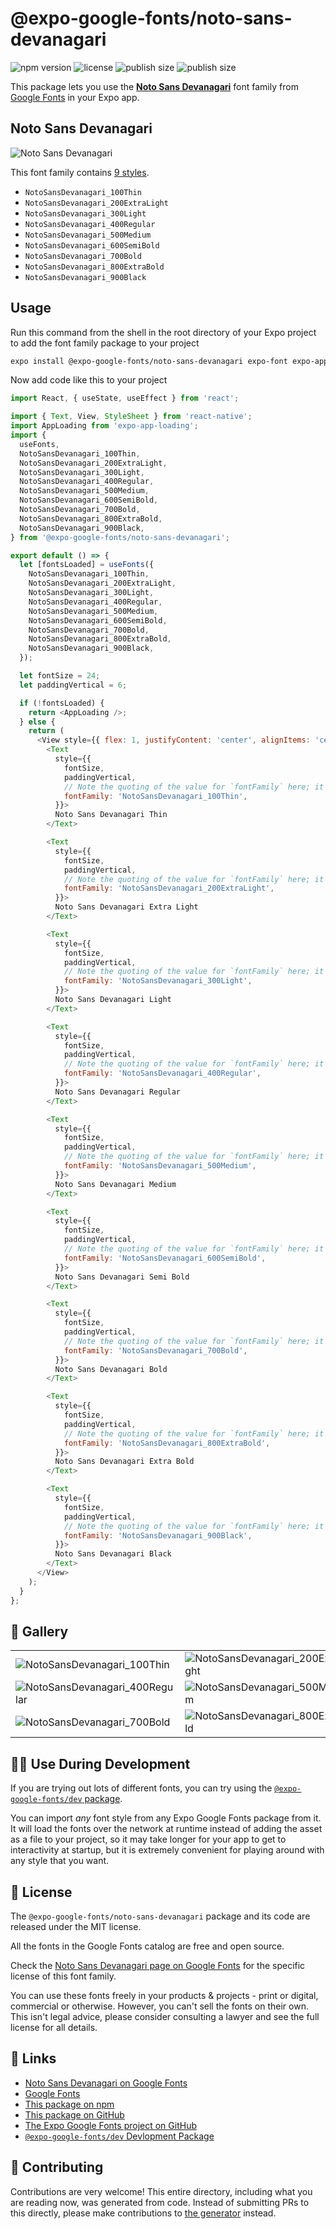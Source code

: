 # @expo-google-fonts/noto-sans-devanagari

![npm version](https://flat.badgen.net/npm/v/@expo-google-fonts/noto-sans-devanagari)
![license](https://flat.badgen.net/github/license/expo/google-fonts)
![publish size](https://flat.badgen.net/packagephobia/install/@expo-google-fonts/noto-sans-devanagari)
![publish size](https://flat.badgen.net/packagephobia/publish/@expo-google-fonts/noto-sans-devanagari)

This package lets you use the [**Noto Sans Devanagari**](https://fonts.google.com/specimen/Noto+Sans+Devanagari) font family from [Google Fonts](https://fonts.google.com/) in your Expo app.

## Noto Sans Devanagari

![Noto Sans Devanagari](./font-family.png)

This font family contains [9 styles](#-gallery).

- `NotoSansDevanagari_100Thin`
- `NotoSansDevanagari_200ExtraLight`
- `NotoSansDevanagari_300Light`
- `NotoSansDevanagari_400Regular`
- `NotoSansDevanagari_500Medium`
- `NotoSansDevanagari_600SemiBold`
- `NotoSansDevanagari_700Bold`
- `NotoSansDevanagari_800ExtraBold`
- `NotoSansDevanagari_900Black`

## Usage

Run this command from the shell in the root directory of your Expo project to add the font family package to your project
```sh
expo install @expo-google-fonts/noto-sans-devanagari expo-font expo-app-loading
```

Now add code like this to your project
```js
import React, { useState, useEffect } from 'react';

import { Text, View, StyleSheet } from 'react-native';
import AppLoading from 'expo-app-loading';
import {
  useFonts,
  NotoSansDevanagari_100Thin,
  NotoSansDevanagari_200ExtraLight,
  NotoSansDevanagari_300Light,
  NotoSansDevanagari_400Regular,
  NotoSansDevanagari_500Medium,
  NotoSansDevanagari_600SemiBold,
  NotoSansDevanagari_700Bold,
  NotoSansDevanagari_800ExtraBold,
  NotoSansDevanagari_900Black,
} from '@expo-google-fonts/noto-sans-devanagari';

export default () => {
  let [fontsLoaded] = useFonts({
    NotoSansDevanagari_100Thin,
    NotoSansDevanagari_200ExtraLight,
    NotoSansDevanagari_300Light,
    NotoSansDevanagari_400Regular,
    NotoSansDevanagari_500Medium,
    NotoSansDevanagari_600SemiBold,
    NotoSansDevanagari_700Bold,
    NotoSansDevanagari_800ExtraBold,
    NotoSansDevanagari_900Black,
  });

  let fontSize = 24;
  let paddingVertical = 6;

  if (!fontsLoaded) {
    return <AppLoading />;
  } else {
    return (
      <View style={{ flex: 1, justifyContent: 'center', alignItems: 'center' }}>
        <Text
          style={{
            fontSize,
            paddingVertical,
            // Note the quoting of the value for `fontFamily` here; it expects a string!
            fontFamily: 'NotoSansDevanagari_100Thin',
          }}>
          Noto Sans Devanagari Thin
        </Text>

        <Text
          style={{
            fontSize,
            paddingVertical,
            // Note the quoting of the value for `fontFamily` here; it expects a string!
            fontFamily: 'NotoSansDevanagari_200ExtraLight',
          }}>
          Noto Sans Devanagari Extra Light
        </Text>

        <Text
          style={{
            fontSize,
            paddingVertical,
            // Note the quoting of the value for `fontFamily` here; it expects a string!
            fontFamily: 'NotoSansDevanagari_300Light',
          }}>
          Noto Sans Devanagari Light
        </Text>

        <Text
          style={{
            fontSize,
            paddingVertical,
            // Note the quoting of the value for `fontFamily` here; it expects a string!
            fontFamily: 'NotoSansDevanagari_400Regular',
          }}>
          Noto Sans Devanagari Regular
        </Text>

        <Text
          style={{
            fontSize,
            paddingVertical,
            // Note the quoting of the value for `fontFamily` here; it expects a string!
            fontFamily: 'NotoSansDevanagari_500Medium',
          }}>
          Noto Sans Devanagari Medium
        </Text>

        <Text
          style={{
            fontSize,
            paddingVertical,
            // Note the quoting of the value for `fontFamily` here; it expects a string!
            fontFamily: 'NotoSansDevanagari_600SemiBold',
          }}>
          Noto Sans Devanagari Semi Bold
        </Text>

        <Text
          style={{
            fontSize,
            paddingVertical,
            // Note the quoting of the value for `fontFamily` here; it expects a string!
            fontFamily: 'NotoSansDevanagari_700Bold',
          }}>
          Noto Sans Devanagari Bold
        </Text>

        <Text
          style={{
            fontSize,
            paddingVertical,
            // Note the quoting of the value for `fontFamily` here; it expects a string!
            fontFamily: 'NotoSansDevanagari_800ExtraBold',
          }}>
          Noto Sans Devanagari Extra Bold
        </Text>

        <Text
          style={{
            fontSize,
            paddingVertical,
            // Note the quoting of the value for `fontFamily` here; it expects a string!
            fontFamily: 'NotoSansDevanagari_900Black',
          }}>
          Noto Sans Devanagari Black
        </Text>
      </View>
    );
  }
};

```

## 🔡 Gallery


||||
|-|-|-|
|![NotoSansDevanagari_100Thin](./NotoSansDevanagari_100Thin.ttf.png)|![NotoSansDevanagari_200ExtraLight](./NotoSansDevanagari_200ExtraLight.ttf.png)|![NotoSansDevanagari_300Light](./NotoSansDevanagari_300Light.ttf.png)||
|![NotoSansDevanagari_400Regular](./NotoSansDevanagari_400Regular.ttf.png)|![NotoSansDevanagari_500Medium](./NotoSansDevanagari_500Medium.ttf.png)|![NotoSansDevanagari_600SemiBold](./NotoSansDevanagari_600SemiBold.ttf.png)||
|![NotoSansDevanagari_700Bold](./NotoSansDevanagari_700Bold.ttf.png)|![NotoSansDevanagari_800ExtraBold](./NotoSansDevanagari_800ExtraBold.ttf.png)|![NotoSansDevanagari_900Black](./NotoSansDevanagari_900Black.ttf.png)||


## 👩‍💻 Use During Development

If you are trying out lots of different fonts, you can try using the [`@expo-google-fonts/dev` package](https://github.com/expo/google-fonts/tree/master/font-packages/dev#readme).

You can import *any* font style from any Expo Google Fonts package from it. It will load the fonts
over the network at runtime instead of adding the asset as a file to your project, so it may take longer
for your app to get to interactivity at startup, but it is extremely convenient
for playing around with any style that you want.

## 📖 License

The `@expo-google-fonts/noto-sans-devanagari` package and its code are released under the MIT license.

All the fonts in the Google Fonts catalog are free and open source.

Check the [Noto Sans Devanagari page on Google Fonts](https://fonts.google.com/specimen/Noto+Sans+Devanagari) for the specific license of this font family.

You can use these fonts freely in your products & projects - print or digital, commercial or otherwise. However, you can't sell the fonts on their own. This isn't legal advice, please consider consulting a lawyer and see the full license for all details.

## 🔗 Links

- [Noto Sans Devanagari on Google Fonts](https://fonts.google.com/specimen/Noto+Sans+Devanagari)
- [Google Fonts](https://fonts.google.com/)
- [This package on npm](https://www.npmjs.com/package/@expo-google-fonts/noto-sans-devanagari)
- [This package on GitHub](https://github.com/expo/google-fonts/tree/master/font-packages/noto-sans-devanagari)
- [The Expo Google Fonts project on GitHub](https://github.com/expo/google-fonts)
- [`@expo-google-fonts/dev` Devlopment Package](https://github.com/expo/google-fonts/tree/master/font-packages/dev)

## 🤝 Contributing

Contributions are very welcome! This entire directory, including what you are reading now, was generated from code. Instead of submitting PRs to this directly, please make contributions to [the generator](https://github.com/expo/google-fonts/tree/master/packages/generator) instead.
